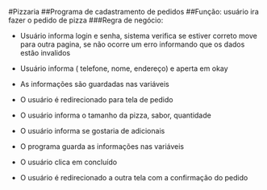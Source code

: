  ﻿#Pizzaria
 ##Programa de cadastramento de pedidos
 ##Função: usuário ira fazer o pedido de pizza
 ###Regra de negócio: 
 * Usuário informa login e senha, sistema verifica se estiver correto move para outra pagina, se não ocorre um erro informando que os dados estão invalidos

 * Usuário informa ( telefone, nome, endereço) e aperta em okay
 
 * As informações são guardadas nas variáveis 

 * O usuário é redirecionado para tela de pedido

 * O usuário informa o tamanho da pizza, sabor, quantidade

 * O usuário informa se gostaria de adicionais

 * O programa guarda as informações nas variáveis 

 * O usuário clica em concluído 

 * O usuário é redirecionado a outra tela com a confirmação do pedido
